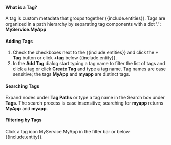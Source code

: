#### What is a Tag?
A tag is custom metadata that groups together {{include.entities}}. Tags are organized in a path hierarchy by separating tag components with a dot **'.'**: **MyService.MyApp**

#### Adding Tags
1. Check the checkboxes next to the {{include.entities}} and click the **+ Tag** button or click **+tag** below {{include.entity}}.
1. In the **Add Tag** dialog start typing a tag name to filter the list of tags and click a tag or click **Create Tag** and type a tag name. Tag names are case sensitive; the tags **MyApp** and **myapp** are distinct tags.

#### Searching Tags
Expand nodes under **Tag Paths** or type a tag name in the Search box under **Tags**. The search process is case insensitive; searching for **myapp** returns **MyApp** and **myapp**.

#### Filtering by Tags
Click a tag icon <span class="v-align wf-tag-component item label label-default"><span class="tag-container v-align"><i class="fa fa-tag"></i>MyService.MyApp</span></span> in the filter bar or below {{include.entity}}.
